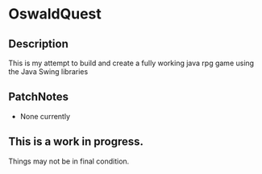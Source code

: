 # OswaldQuest

## Description
This is my attempt to build and create a fully working java rpg game using the Java Swing libraries

## PatchNotes
- None currently

## This is a work in progress. 
Things may not be in final condition. 


